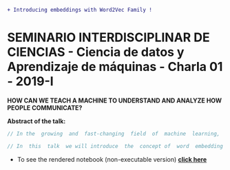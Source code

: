 ```diff
+ Introducing embeddings with Word2Vec Family !
```

# SEMINARIO INTERDISCIPLINAR DE CIENCIAS - Ciencia de datos y Aprendizaje de máquinas - Charla 01 - 2019-I

**HOW CAN WE TEACH A MACHINE TO UNDERSTAND AND ANALYZE HOW PEOPLE COMMUNICATE?**

**Abstract of the talk:** 
```js
// In the  growing  and  fast-changing  field  of  machine  learning,  one  of  the  most  important  areas  of research and application is Natural  Language Processing (NLP).  This concerns the application of computational techniques to analyze and synthetize large volumesof written and spoken language data. Sincecomputers  are  designed  to  work  with  numerical  and  well-structured data,  the  main problem with NLP is finding ways to  transform natural language data (which is non-numerical and unstructured) into structured numerical data that is suitable for machine learning algorithms. In this sense,  the  term  word  embedding  refers  to  a  class  of  techniques  that  are  specifically  designed  to perform this kind of data transformation. 

// In  this  talk  we will introduce  the  concept of  word  embedding  and  discuss  the  different  techniques that  exists  nowadays  to  build  different  kinds  of  word  embeddings. The  purpose  of  the  talk  is  two folded (theoretical and practical). First, we will discuss the theoretical basis of the most prominent and  widely used word embeddings  followed  by  a  presentation  of  some  mathematical “still-open” challenges around these techniques. Then, we will have a hands-on session using some of the main libraries implemented in the python language to build a simple clustering algorithm of conversations in social networks.
```

* To see the rendered notebook (non-executable version) [**click here**](https://nbviewer.jupyter.org/github/pachocamacho1990/Word2Vec_seminar/blob/master/working_example_word2vec.ipynb)
